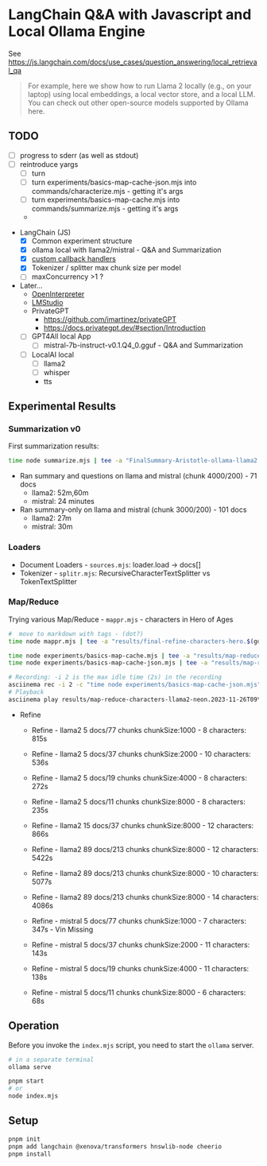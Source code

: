 # LangChain Q&A with Javascript and Local Ollama Engine

See <https://js.langchain.com/docs/use_cases/question_answering/local_retrieval_qa>

> For example, here we show how to run Llama 2 locally (e.g., on your laptop) using local embeddings, a local vector store, and a local LLM. You can check out other open-source models supported by Ollama here.

## TODO

- [ ] progress to sderr (as well as stdout)
- [ ] reintroduce yargs
  - [ ] turn
  - [ ] turn experiments/basics-map-cache-json.mjs into commands/characterize.mjs - getting it's args
  - [ ] turn experiments/basics-map-cache.mjs into commands/summarize.mjs - getting it's args
  -
- LangChain (JS)
  - [x] Common experiment structure
  - [x] ollama local with llama2/mistral - Q&A and Summarization
  - [x] [custom callback handlers](https://js.langchain.com/docs/modules/callbacks/how_to/create_handlers)
  - [x] Tokenizer / splitter max chunk size per model
  - [ ] maxConcurrency >1 ?
- Later...
  - [OpenInterpreter](https://github.com/KillianLucas/open-interpreter/)
  - [LMStudio](https://lmstudio.ai/)
  - PrivateGPT
    - <https://github.com/imartinez/privateGPT>
    - <https://docs.privategpt.dev/#section/Introduction>
  - [ ] GPT4All local App
    - [ ] mistral-7b-instruct-v0.1.Q4_0.gguf - Q&A and Summarization
  - [ ] LocalAI local
    - [ ] llama2
    - [ ] whisper
    - tts

## Experimental Results

### Summarization v0

First summarization results:

```bash
time node summarize.mjs | tee -a "FinalSummary-Aristotle-ollama-llama2.$(gdate -u -Is)".raw.txt
```

- Ran summary and questions on llama and mistral (chunk 4000/200) - 71 docs
  - llama2: 52m,60m
  - mistral: 24 minutes
- Ran summary-only on llama and mistral (chunk 3000/200) - 101 docs
  - llama2: 27m
  - mistral: 30m

### Loaders

- Document Loaders - `sources.mjs`: loader.load -> docs[]
- Tokenizer - `splitr.mjs`: RecursiveCharacterTextSplitter vs TokenTextSplitter

### Map/Reduce

Trying various Map/Reduce - `mappr.mjs` - characters in Hero of Ages

```bash
#  move to markdown with tags - (dot?)
time node mappr.mjs | tee -a "results/final-refine-characters-hero.$(gdate -u -Is|sed 's/+00:00/Z/')".txt

time node experiments/basics-map-cache.mjs | tee -a "results/map-reduce-summary-hero.$(gdate -u -Is|sed 's/+00:00/Z/')".md
time node experiments/basics-map-cache-json.mjs | tee -a "results/map-reduce-characters-model-hero.$(gdate -u -Is|sed 's/+00:00/Z/')".md

# Recording: -i 2 is the max idle time (2s) in the recording
asciinema rec -i 2 -c "time node experiments/basics-map-cache-json.mjs" "results/map-reduce-characters-model-hero.$(gdate -u -Is|sed 's/+00:00/Z/').cast"
# Playback
asciinema play results/map-reduce-characters-llama2-neon.2023-11-26T09\:23\:07Z.cast

```

- Refine

  - Refine - llama2 5 docs/77 chunks chunkSize:1000 - 8 characters: 815s
  - Refine - llama2 5 docs/37 chunks chunkSize:2000 - 10 characters: 536s
  - Refine - llama2 5 docs/19 chunks chunkSize:4000 - 8 characters: 272s
  - Refine - llama2 5 docs/11 chunks chunkSize:8000 - 8 characters: 235s

  - Refine - llama2 15 docs/37 chunks chunkSize:8000 - 12 characters: 866s
  - Refine - llama2 89 docs/213 chunks chunkSize:8000 - 12 characters: 5422s
  <!-- new summary prompt -->
  - Refine - llama2 89 docs/213 chunks chunkSize:8000 - 10 characters: 5077s
  - Refine - llama2 89 docs/213 chunks chunkSize:8000 - 14 characters: 4086s

  - Refine - mistral 5 docs/77 chunks chunkSize:1000 - 7 characters: 347s - Vin Missing
  - Refine - mistral 5 docs/37 chunks chunkSize:2000 - 11 characters: 143s
  - Refine - mistral 5 docs/19 chunks chunkSize:4000 - 11 characters: 138s
  - Refine - mistral 5 docs/11 chunks chunkSize:8000 - 6 characters: 68s

## Operation

Before you invoke the `index.mjs` script, you need to start the `ollama` server.

```bash
# in a separate terminal
ollama serve

pnpm start
# or
node index.mjs
```

## Setup

```bash
pnpm init
pnpm add langchain @xenova/transformers hnswlib-node cheerio
pnpm install

```
